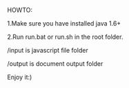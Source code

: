 HOWTO:

1.Make sure you have installed java 1.6+

2.Run run.bat or run.sh in the root folder.
  
  /input is javascript file folder
  
  /output is document output folder
  
  Enjoy it:)


  